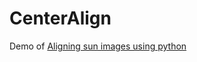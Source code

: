 # CenterAlign

Demo of [Aligning sun images using python](https://labjg.wordpress.com/2013/04/01/aligning-sun-images-using-python/)
